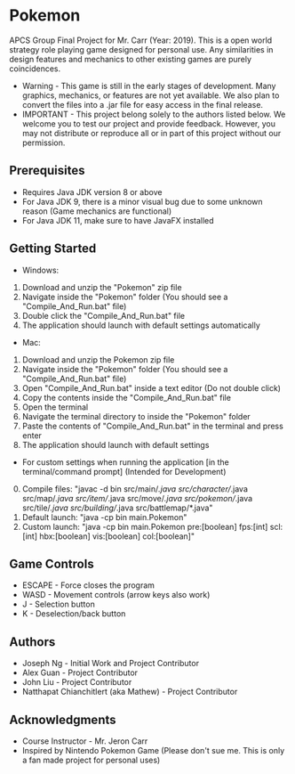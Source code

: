 # Pokemon
APCS Group Final Project for Mr. Carr (Year: 2019).
This is a open world strategy role playing game designed for personal use. Any similarities in design features and mechanics to other existing games are purely coincidences.
* Warning - This game is still in the early stages of development. Many graphics, mechanics, or features are not yet available. We also plan to convert the files into a .jar file for easy access in the final release.
* IMPORTANT - This project belong solely to the authors listed below. We welcome you to test our project and provide feedback. However, you may not distribute or reproduce all or in part of this project without our permission.
## Prerequisites
* Requires Java JDK version 8 or above
* For Java JDK 9, there is a minor visual bug due to some unknown reason (Game mechanics are functional)
* For Java JDK 11, make sure to have JavaFX installed
## Getting Started
* Windows:
1. Download and unzip the "Pokemon" zip file
2. Navigate inside the "Pokemon" folder (You should see a "Compile_And_Run.bat" file)
3. Double click the "Compile_And_Run.bat" file
4. The application should launch with default settings automatically
* Mac:
1. Download and unzip the Pokemon zip file
2. Navigate inside the "Pokemon" folder (You should see a "Compile_And_Run.bat" file)
3. Open "Compile_And_Run.bat" inside a text editor (Do not double click)
4. Copy the contents inside the "Compile_And_Run.bat" file
5. Open the terminal
6. Navigate the terminal directory to inside the "Pokemon" folder
7. Paste the contents of "Compile_And_Run.bat" in the terminal and press enter
8. The application should launch with default settings
* For custom settings when running the application [in the terminal/command prompt] (Intended for Development)
0. Compile files: "javac -d bin src/main/*.java src/character/*.java src/map/*.java src/item/*.java src/move/*.java src/pokemon/*.java src/tile/*.java src/building/*.java src/battlemap/*.java"
1. Default launch: "java -cp bin main.Pokemon"
2. Custom launch: "java -cp bin main.Pokemon pre:[boolean] fps:[int] scl:[int] hbx:[boolean] vis:[boolean] col:[boolean]"
## Game Controls
* ESCAPE - Force closes the program
* WASD - Movement controls (arrow keys also work)
* J - Selection button
* K - Deselection/back button
## Authors
* Joseph Ng - Initial Work and Project Contributor
* Alex Guan - Project Contributor
* John Liu - Project Contributor
* Natthapat Chianchitlert (aka Mathew) - Project Contributor
## Acknowledgments
* Course Instructor - Mr. Jeron Carr
* Inspired by Nintendo Pokemon Game (Please don't sue me. This is only a fan made project for personal uses)
